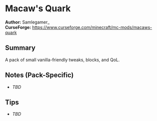 # Macaw's Quark

**Author:** Samlegamer_  
**CurseForge:** https://www.curseforge.com/minecraft/mc-mods/macaws-quark

## Summary
A pack of small vanilla-friendly tweaks, blocks, and QoL.

## Notes (Pack-Specific)
- _TBD_

## Tips
- _TBD_

